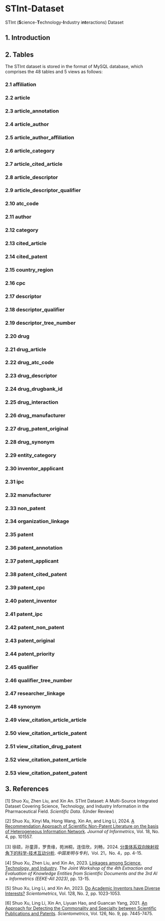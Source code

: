 # STInt-Dataset
STInt (**S**cience-**T**echnology-**I**ndustry i**nt**eractions) Dataset

## 1. Introduction

## 2. Tables
The STInt dataset is stored in the format of MySQL database, which comprises the 48 tables and 5 views as follows:
### 2.1 affiliation

### 2.2 article

### 2.3 article_annotation

### 2.4 article_author

### 2.5 article_author_affiliation

### 2.6 article_category

### 2.7 article_cited_article

### 2.8 article_descriptor

### 2.9 article_descriptor_qualifier

### 2.10 atc_code

### 2.11 author

### 2.12 category

### 2.13 cited_article

### 2.14 cited_patent

### 2.15 country_region

### 2.16 cpc

### 2.17 descriptor

### 2.18 descriptor_qualifier

### 2.19 descriptor_tree_number

### 2.20 drug

### 2.21 drug_article

### 2.22 drug_atc_code

### 2.23 drug_descriptor

### 2.24 drug_drugbank_id

### 2.25 drug_interaction

### 2.26 drug_manufacturer

### 2.27 drug_patent_original

### 2.28 drug_synonym

### 2.29 entity_category

### 2.30 inventor_applicant

### 2.31 ipc

### 2.32 manufacturer

### 2.33 non_patent

### 2.34 organization_linkage

### 2.35 patent

### 2.36 patent_annotation

### 2.37 patent_applicant

### 2.38 patent_cited_patent

### 2.39 patent_cpc

### 2.40 patent_inventor

### 2.41 patent_ipc

### 2.42 patent_non_patent

### 2.43 patent_original

### 2.44 patent_priority

### 2.45 qualifier

### 2.46 qualifier_tree_number

### 2.47 researcher_linkage

### 2.48 synonym

### 2.49 view_citation_article_article

### 2.50 view_citation_article_patent

### 2.51 view_citation_drug_patent

### 2.52 view_citation_patent_article

### 2.53 view_citation_patent_patent

### 
## 3. References
[1] Shuo Xu, Zhen Liu, and Xin An. STInt Dataset: A Multi-Source Integrated Dataset Covering Science, Technology, and Industry Information in the Pharmaceutical Field. *Scientific Data*. (Under Review)

[2] Shuo Xu, Xinyi Ma, Hong Wang, Xin An, and Ling Li, 2024. [A Recommendation Approach of Scientific Non-Patent Literature on the basis of Heterogeneous Information Network](https://doi.org/10.1016/j.joi.2024.101557). *Journal of Informetrics*, Vol. 18, No. 4, pp. 101557. 

[3] 徐硕，孙童菲，罗贵缘，苑洲桐，连佳欣，刘畅，2024. [分类体系双向映射视角下的科学-技术互动分析](https://doi.org/10.3969/j.issn.1672-6081.2024.04.001). *中国发明与专利*，Vol. 21，No. 4，pp. 4-15.

[4] Shuo Xu, Zhen Liu, and Xin An, 2023. [Linkages among Science, Technology, and Industry](https://ceur-ws.org/Vol-3451/paper3.pdf). *The Joint Workshop of the 4th Extraction and Evaluation of Knowledge Entities from Scientific Documents and the 3rd AI + Informetrics (EEKE-AII 2023)*, pp. 13-15.

[5] Shuo Xu, Ling Li, and Xin An, 2023. [Do Academic Inventors have Diverse Interests?](https://doi.org/10.1007/s11192-022-04587-0) *Scientometrics*, Vol. 128, No. 2, pp. 1023-1053. 

[6] Shuo Xu, Ling Li, Xin An, Liyuan Hao, and Guancan Yang, 2021. [An Approach for Detecting the Commonality and Specialty between Scientific Publications and Patents](https://doi.org/10.1007/s11192-021-04085-9). *Scientometrics*, Vol. 126, No. 9, pp. 7445-7475. 
